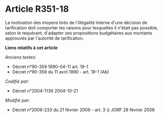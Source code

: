 # Article R351-18

La motivation des moyens tirés de l'illégalité interne d'une décision de tarification doit comporter les raisons pour
lesquelles il n'était pas possible, selon le requérant, d'adapter ses propositions budgétaires aux montants approuvés par
l'autorité de tarification.

**Liens relatifs à cet article**

_Anciens textes_:

  - Décret n°90-359 1990-04-11 art. 19-1
  - Décret n°90-359 du 11 avril 1990 - art. 19-1 (Ab)

_Codifié par_:

  - Décret n°2004-1136 2004-10-21

_Modifié par_:

  - Décret n°2006-233 du 21 février 2006 - art. 3 () JORF 28 février 2006
